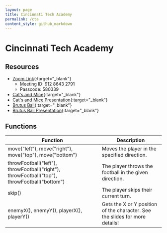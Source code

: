 ```yaml
---
layout: page
title: Cincinnati Tech Academy
permalink: /cta
content_style: github_markdown
---
```


# Cincinnati Tech Academy

## Resources
* [Zoom Link](https://osu.zoom.us/j/91286432791?pwd=WnJid3UrZHJyRE1JeWtIa2F2Vm9mUT09){:target="_blank"}
    * Meeting ID: 912 8643 2791
    * Passcode: 580339
* [Cat's and Mice](https://code4community.github.io/cats-and-mice/){:target="_blank"}
* [Cat's and Mice Presentation](https://docs.google.com/presentation/d/13ccnSohN3XTVHJIwRt7Hhk2t3yaD2t-64H6LUeO71Sw/edit?usp=sharing){:target="_blank"}
* [Brutus Ball](https://code4community.github.io/brutus-ball){:target="_blank"}
* [Brutus Ball Presentation](https://docs.google.com/presentation/d/1bJEKBK5DuTTMCsSEQAqrOYNqrNMMLkIx5soiOPenifs/edit?usp=sharing){:target="_blank"}


## Functions

| Function | Description |
|-----------|-----------|
| move("left"), move("right"), move("top"), move("bottom") |  Moves the player in the specified direction. |
| throwFootball("left"), throwFootball("right"), throwFootball("top"), throwFootball("bottom") | The player throws the football in the given direction. |
| skip() | The player skips their current turn. |
| enemyX(), enemyY(), playerX(), playerY() | Gets the X or Y position of the character.  See the slides for more details! |

